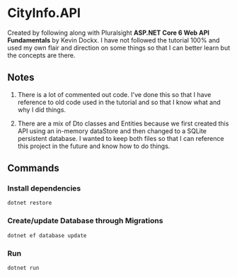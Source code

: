 # CityInfo.API
Created by following along with Pluralsight **ASP.NET Core 6 Web API Fundamentals** by Kevin Dockx. I have not followed the tutorial 100% and used my own flair and direction on some things so that I can better learn but the concepts are there.

## Notes
1. There is a lot of commented out code. I've done this so that I have reference to old code used in the tutorial and so that I know what and why I did things.

1. There are a mix of Dto classes and Entities because we first created this API using an in-memory dataStore and then changed to a SQLite persistent database. I wanted to keep both files so that I can reference this project in the future and know how to do things.

## Commands

### Install dependencies
`dotnet restore`

### Create/update Database through Migrations
`dotnet ef database update`

### Run
`dotnet run`

